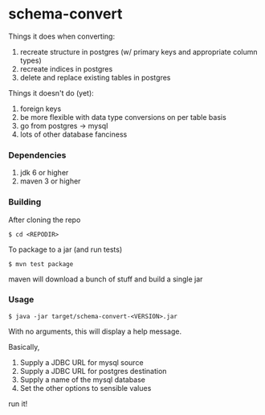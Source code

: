 # schema-convert

Things it does when converting:

1. recreate structure in postgres (w/ primary keys and appropriate column types)
2. recreate indices in postgres
3. delete and replace existing tables in postgres

Things it doesn't do (yet):

1. foreign keys
2. be more flexible with data type conversions on per table basis
3. go from postgres -> mysql
4. lots of other database fanciness

### Dependencies

1. jdk 6 or higher
2. maven 3 or higher

### Building

After cloning the repo

    $ cd <REPODIR>

To package to a jar (and run tests)

    $ mvn test package

maven will download a bunch of stuff and build a single jar

### Usage

    $ java -jar target/schema-convert-<VERSION>.jar

With no arguments, this will display a help message.

Basically,

1. Supply a JDBC URL for mysql source
2. Supply a JDBC URL for postgres destination
3. Supply a name of the mysql database
4. Set the other options to sensible values

run it!
